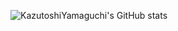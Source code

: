 ![KazutoshiYamaguchi's GitHub stats](https://github-readme-stats.vercel.app/api?username=KazutoshiYamaguchi&hide=contribs,prs)
<!--
**KazutoshiYamaguchi/KazutoshiYamaguchi** is a ✨ _special_ ✨ repository because its `README.md` (this file) appears on your GitHub profile.

Here are some ideas to get you started:

- 🔭 I’m currently working on ...
- 🌱 I’m currently learning ...
- 👯 I’m looking to collaborate on ...
- 🤔 I’m looking for help with ...
- 💬 Ask me about ...
- 📫 How to reach me: ...
- 😄 Pronouns: ...
- ⚡ Fun fact: ...
-->


